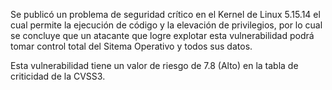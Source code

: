 Se publicó un problema de seguridad crítico en el Kernel de Linux
5.15.14 el cual permite la ejecución de código y la elevación de
privilegios, por lo cual se concluye que un atacante que logre
explotar esta vulnerabilidad podrá tomar control total del Sitema
Operativo y todos sus datos.

Esta vulnerabilidad tiene un valor de riesgo de 7.8 (Alto) en la
tabla de criticidad de la CVSS3.